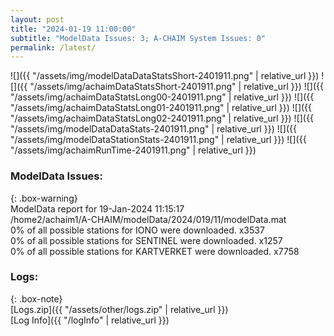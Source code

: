 ```yaml
---
layout: post
title: "2024-01-19 11:00:00"
subtitle: "ModelData Issues: 3; A-CHAIM System Issues: 0"
permalink: /latest/
---
```


![]({{ "/assets/img/modelDataDataStatsShort-2401911.png" | relative_url }})
![]({{ "/assets/img/achaimDataStatsShort-2401911.png" | relative_url }})
![]({{ "/assets/img/achaimDataStatsLong00-2401911.png" | relative_url }})
![]({{ "/assets/img/achaimDataStatsLong01-2401911.png" | relative_url }})
![]({{ "/assets/img/achaimDataStatsLong02-2401911.png" | relative_url }})
![]({{ "/assets/img/modelDataDataStats-2401911.png" | relative_url }})
![]({{ "/assets/img/modelDataStationStats-2401911.png" | relative_url }})
![]({{ "/assets/img/achaimRunTime-2401911.png" | relative_url }})


### ModelData Issues:  
  
{: .box-warning}  
 ModelData report for 19-Jan-2024 11:15:17   
 /home2/achaim1/A-CHAIM/modelData/2024/019/11/modelData.mat   
 0% of all possible stations for IONO were downloaded. x3537   
 0% of all possible stations for SENTINEL were downloaded. x1257   
 0% of all possible stations for KARTVERKET were downloaded. x7758   
  


### Logs:  
  
{: .box-note}  
[Logs.zip]({{ "/assets/other/logs.zip" | relative_url }})  
[Log Info]({{ "/logInfo" | relative_url }})  
